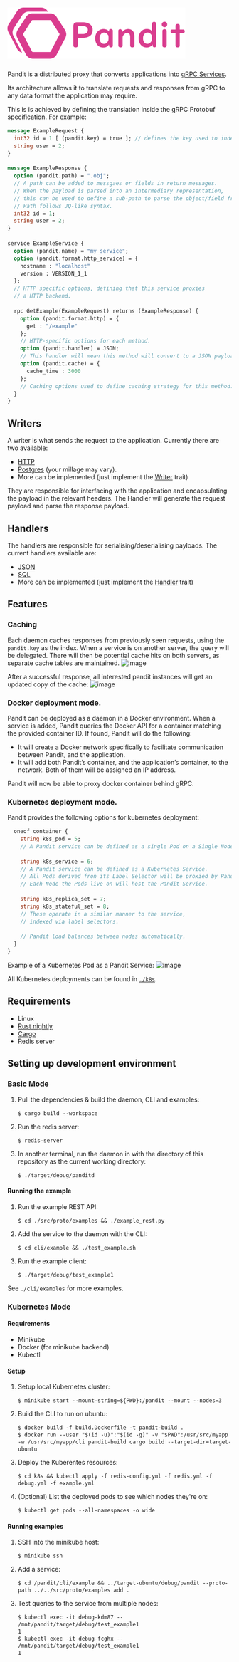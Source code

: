 # ![Pandit](./pandit400.png?raw=true)

Pandit is a distributed proxy that converts applications into [gRPC Services](https://grpc.io/docs/what-is-grpc/core-concepts/).

Its architecture allows it to translate requests and responses from gRPC to any data format the application may require.

This is is achieved by defining the translation inside the gRPC Protobuf specification. For example:
```proto
message ExampleRequest {
  int32 id = 1 [ (pandit.key) = true ]; // defines the key used to index the request in cache.
  string user = 2;
}

message ExampleResponse {
  option (pandit.path) = ".obj"; 
  // A path can be added to messgaes or fields in return messages. 
  // When the payload is parsed into an intermediary representation, 
  // this can be used to define a sub-path to parse the object/field from.
  // Path follows JQ-like syntax.
  int32 id = 1;
  string user = 2;
}

service ExampleService {
  option (pandit.name) = "my_service";
  option (pandit.format.http_service) = {
    hostname : "localhost"
    version : VERSION_1_1
  };
  // HTTP specific options, defining that this service proxies 
  // a HTTP backend.

  rpc GetExample(ExampleRequest) returns (ExampleResponse) {
    option (pandit.format.http) = {
      get : "/example" 
    };
    // HTTP-specific options for each method.
    option (pandit.handler) = JSON; 
    // This handler will mean this method will convert to a JSON payload.
    option (pandit.cache) = {
      cache_time : 3000
    };
    // Caching options used to define caching strategy for this method.
  }
}
```
## Writers
A writer is what sends the request to the application. Currently there are two available:
- [HTTP](./src/proto/format/http.proto)
- [Postgres](./src/proto/format/postgres.proto) (your millage may vary).
- More can be implemented (just implement the [Writer](https://github.com/ericm/pandit/blob/1e486ae3f78981b42e9770e6d5d1aefea626efaf/src/services/mod.rs#L735) trait)

They are responsible for interfacing with the application and encapsulating the payload in the relevant headers.
The Handler will generate the request payload and parse the response payload.

## Handlers
The handlers are responsible for serialising/deserialising payloads.
The current handlers available are: 
- [JSON](./src/handlers/json.rs)
- [SQL](./src/handlers/sql.rs)
- More can be implemented (just implement the [Handler](https://github.com/ericm/pandit/blob/1e486ae3f78981b42e9770e6d5d1aefea626efaf/src/services/mod.rs#L87) trait)

## Features
### Caching
Each daemon caches responses from previously seen requests, using the `pandit.key` as the index.
When a service is on another server, the query will be delegated. 
There will then be potential cache hits on both servers, as separate cache tables are maintained.
![image](https://user-images.githubusercontent.com/29894839/165186910-9893e7d4-c5d8-4a47-945d-5f35a904e356.png)

After a successful response, all interested pandit instances will get an updated copy of the cache:
![image](https://user-images.githubusercontent.com/29894839/165186785-bbb1b35d-c504-4832-9eaf-844ec67d398a.png)


### Docker deployment mode.
Pandit can be deployed as a daemon in a Docker environment.
When a service is added, Pandit queries the Docker API for a container
matching the provided container ID. If found, Pandit will do the following:
- It will create a Docker network specifically to facilitate communication
between Pandit, and the application.
- It will add both Pandit’s container, and the application’s container, to
the network. Both of them will be assigned an IP address.

Pandit will now be able to proxy docker container behind gRPC.

### Kubernetes deployment mode.
Pandit provides the following options for kubernetes deployment:
```proto
  oneof container {
    string k8s_pod = 5; 
    // A Pandit service can be defined as a single Pod on a Single Node.
    
    string k8s_service = 6; 
    // A Pandit service can be defined as a Kubernetes Service.
    // All Pods derived fron its Label Selector will be proxied by Pandit.
    // Each Node the Pods live on will host the Pandit Service.
    
    string k8s_replica_set = 7;
    string k8s_stateful_set = 8;
    // These operate in a similar manner to the service,
    // indexed via label selectors.
    
    // Pandit load balances between nodes automatically.
  }
}
```

Example of a Kubernetes Pod as a Pandit Service:
![image](https://user-images.githubusercontent.com/29894839/165187879-5439aaab-280d-4c63-a309-056b283eece1.png)

All Kubernetes deployments can be found in [`./k8s`](./k8s).

## Requirements
- Linux
- [Rust nightly](https://www.oreilly.com/library/view/rust-programming-by/9781788390637/e07dc768-de29-482e-804b-0274b4bef418.xhtml)
- [Cargo](https://doc.rust-lang.org/cargo/getting-started/installation.html)
- Redis server

## Setting up development environment
### Basic Mode

1. Pull the dependencies & build the daemon, CLI and examples:
    ```
    $ cargo build --workspace
    ```

1. Run the redis server:
    ```
    $ redis-server
    ```

1. In another terminal, run the daemon in with the directory of this repository as the current working directory:
    ```
    $ ./target/debug/panditd
    ```
#### Running the example 
1. Run the example REST API:
    ```
    $ cd ./src/proto/examples && ./example_rest.py
    ```

1. Add the service to the daemon with the CLI:
    ```
    $ cd cli/example && ./test_example.sh 
    ```

1. Run the example client: 
    ```
    $ ./target/debug/test_example1 
    ```

See `./cli/examples` for more examples.

### Kubernetes Mode
#### Requirements
- Minikube
- Docker (for minikube backend)
- Kubectl

#### Setup

1. Setup local Kubernetes cluster:
    ```
    $ minikube start --mount-string=${PWD}:/pandit --mount --nodes=3
    ```

1. Build the CLI to run on ubuntu:
    ```
    $ docker build -f build.Dockerfile -t pandit-build .
    $ docker run --user "$(id -u)":"$(id -g)" -v "$PWD":/usr/src/myapp -w /usr/src/myapp/cli pandit-build cargo build --target-dir=target-ubuntu
    ```

1. Deploy the Kuberentes resources:
    ```
    $ cd k8s && kubectl apply -f redis-config.yml -f redis.yml -f debug.yml -f example.yml
    ```

1. (Optional) List the deployed pods to see which nodes they're on:
    ```
    $ kubectl get pods --all-namespaces -o wide 
    ```

#### Running examples

1. SSH into the minikube host:
    ```
    $ minikube ssh 
    ```

1. Add a service:
    ```
    $ cd /pandit/cli/example && ../target-ubuntu/debug/pandit --proto-path ../../src/proto/examples add . 
    ```

1. Test queries to the service from multiple nodes:
    ```
    $ kubectl exec -it debug-kdm87 -- /mnt/pandit/target/debug/test_example1
    1
    $ kubectl exec -it debug-fcghx -- /mnt/pandit/target/debug/test_example1
    1
    ```
